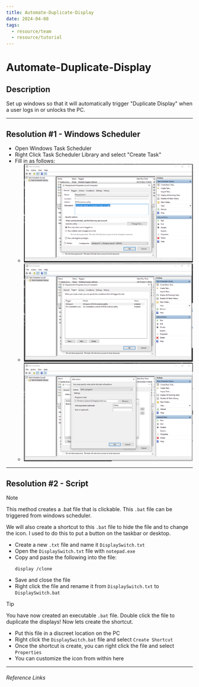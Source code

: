 ```yaml
---
title: Automate-Duplicate-Display
date: 2024-04-08
tags:
  - resource/team
  - resource/tutorial
---
```


# Automate-Duplicate-Display

## Description

 Set up windows so that it will automatically trigger "Duplicate Display" when a user logs in or unlocks the PC.
 
---

## Resolution #1 - Windows Scheduler

- Open Windows Task Scheduler
- Right Click Task Scheduler Library and select "Create Task"
- Fill in as follows:
	- ![ |400](../../04-Archive/Attachments/windows-scheduler-pic1.png)
	- ![ |400](../../04-Archive/Attachments/windows-scheduler-pic2.png)
	- ![ |400](../../04-Archive/Attachments/windows-scheduler-pic3.png)
---

## Resolution #2 - Script
>[!NOTE]
>  This method creates a .bat file that is clickable.  This `.bat` file can be triggered from windows scheduler.
>  
>  We will also create a shortcut to this `.bat` file to hide the file and to change the icon. I used to do this to put a button on the taskbar or desktop.

- Create a new `.txt` file and name it `DisplaySwitch.txt`
- Open the `DisplaySwitch.txt` file with `notepad.exe`
- Copy and paste the following into the file:
	```
	display /clone
	```
- Save and close the file
- Right click the file and rename it from `DisplaySwitch.txt` to `DisplaySwitch.bat`

>[!TIP] 
> You have now created an executable `.bat` file. Double click the file to duplicate the displays! Now lets create the shortcut.
- Put this file in a discreet location on the PC
- Right click the `DisplaySwitch.bat` file and select `Create Shortcut`
- Once the shortcut is create, you can right click the file and select `Properties`
- You can customize the icon from within here

---
###### Reference Links
[1]: https://www.windowscentral.com/how-create-and-run-batch-file-windows-10
[2]: https://superuser.com/questions/394601/change-display-arrangement-via-batch-command-line-on-windows-7
[3]: https://www.sevenforums.com/tutorials/37625-display-switch-shortcut-create.html
[4]: https://sid-500.com/2019/02/12/windows-10-changing-the-default-projector-settings-with-displayswitch-exe-duplicate-extend/